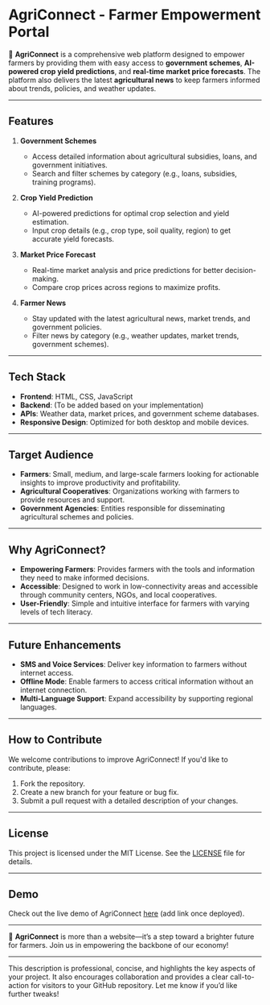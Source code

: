 
# **AgriConnect - Farmer Empowerment Portal**

🌾 **AgriConnect** is a comprehensive web platform designed to empower farmers by providing them with easy access to **government schemes**, **AI-powered crop yield predictions**, and **real-time market price forecasts**. The platform also delivers the latest **agricultural news** to keep farmers informed about trends, policies, and weather updates.

---

## **Features**
1. **Government Schemes**  
   - Access detailed information about agricultural subsidies, loans, and government initiatives.  
   - Search and filter schemes by category (e.g., loans, subsidies, training programs).  

2. **Crop Yield Prediction**  
   - AI-powered predictions for optimal crop selection and yield estimation.  
   - Input crop details (e.g., crop type, soil quality, region) to get accurate yield forecasts.  

3. **Market Price Forecast**  
   - Real-time market analysis and price predictions for better decision-making.  
   - Compare crop prices across regions to maximize profits.  

4. **Farmer News**  
   - Stay updated with the latest agricultural news, market trends, and government policies.  
   - Filter news by category (e.g., weather updates, market trends, government schemes).  

---

## **Tech Stack**
- **Frontend**: HTML, CSS, JavaScript  
- **Backend**: (To be added based on your implementation)  
- **APIs**: Weather data, market prices, and government scheme databases.  
- **Responsive Design**: Optimized for both desktop and mobile devices.  

---

## **Target Audience**
- **Farmers**: Small, medium, and large-scale farmers looking for actionable insights to improve productivity and profitability.  
- **Agricultural Cooperatives**: Organizations working with farmers to provide resources and support.  
- **Government Agencies**: Entities responsible for disseminating agricultural schemes and policies.  

---

## **Why AgriConnect?**
- **Empowering Farmers**: Provides farmers with the tools and information they need to make informed decisions.  
- **Accessible**: Designed to work in low-connectivity areas and accessible through community centers, NGOs, and local cooperatives.  
- **User-Friendly**: Simple and intuitive interface for farmers with varying levels of tech literacy.  

---

## **Future Enhancements**
- **SMS and Voice Services**: Deliver key information to farmers without internet access.  
- **Offline Mode**: Enable farmers to access critical information without an internet connection.  
- **Multi-Language Support**: Expand accessibility by supporting regional languages.  

---

## **How to Contribute**
We welcome contributions to improve AgriConnect! If you'd like to contribute, please:  
1. Fork the repository.  
2. Create a new branch for your feature or bug fix.  
3. Submit a pull request with a detailed description of your changes.  

---

## **License**
This project is licensed under the MIT License. See the [LICENSE](LICENSE) file for details.

---

## **Demo**
Check out the live demo of AgriConnect [here](#) (add link once deployed).  

---

🌱 **AgriConnect** is more than a website—it’s a step toward a brighter future for farmers. Join us in empowering the backbone of our economy!  

---

This description is professional, concise, and highlights the key aspects of your project. It also encourages collaboration and provides a clear call-to-action for visitors to your GitHub repository. Let me know if you’d like further tweaks!
